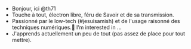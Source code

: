 - Bonjour, ici @th71
- Touche à tout, électron libre, féru de Savoir et de sa transmission.
- Passionné par le low-tech (#jesuisamish) et de l'usage raisonné des techniques numériques.👀 I’m interested in ...
- J'apprends actuellement un peu de tout (pas assez de place pour tout mettre).

<!---
th71/th71 is a ✨ special ✨ repository because its `README.md` (this file) appears on your GitHub profile.
You can click the Preview link to take a look at your changes.
--->
